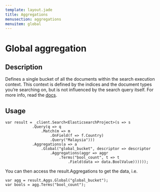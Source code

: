 ```yaml
---
template: layout.jade
title: Aggregations
menusection: aggregations
menuitem: global
---
```



# Global aggregation

## Description

Defines a single bucket of all the documents within the search execution context. This context is defined by the indices and the document types you’re searching on, but is not influenced by the search query itself. For more info, read the [docs](http://www.elasticsearch.org/guide/en/elasticsearch/reference/current/search-aggregations-bucket-global-aggregation.html).

## Usage

	var result = _client.Search<ElasticsearchProject>(s => s
				.Query(q => q
					.Match(m => m
						.OnField(f => f.Country)
						.Query("Malaysia")))
				.Aggregations(a => a
					.Global("global_bucket", descriptor => descriptor
						.Aggregations(aggr => aggr
							.Terms("bool_count", t => t
								.Field(data => data.BoolValue))))));

You can then access the result.Aggregations to get the data, i.e.

	var agg = result.Aggs.Global("global_bucket");
	var bools = agg.Terms("bool_count");
